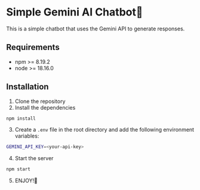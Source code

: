 # Simple Gemini AI Chatbot🤖

This is a simple chatbot that uses the Gemini API to generate responses.

## Requirements

- npm >= 8.19.2
- node >= 18.16.0

## Installation

1. Clone the repository
2. Install the dependencies

```bash
npm install
```

3. Create a `.env` file in the root directory and add the following environment variables:
```bash
GEMINI_API_KEY=<your-api-key>
```

4. Start the server
```bash
npm start
```

5. ENJOY!🤖